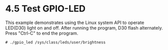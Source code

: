 # 4.5 Test GPIO-LED

This example demonstrates using the Linux system API to operate LED(D30) light on and off. After running the program, D30 flash alternately. Press "Ctrl-C" to end the program.

```
# ./gpio_led /sys/class/leds/user/brightness
```

